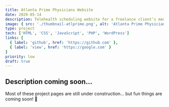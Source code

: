 ```yaml
---
title: Atlanta Prime Physicians Website
date: 2020-05-14
description: Telehealth scheduling website for a freelance client’s medical practice.
image: { src: './thumbnail-atlprime.png', alt: 'Atlanta Prime Physicians home page' }
type: project
tech: ['HTML', 'CSS', 'JavaScript', 'PHP', 'WordPress']
links: [
  { label: 'github', href: 'https://github.com' },
  { label: 'view', href: 'https://google.com' }
]
priority: low
draft: true
---
```


## Description coming soon...

Most of these project pages are still under construction... but fun things are coming soon! 👀